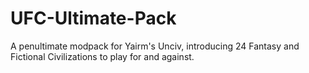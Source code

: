 # UFC-Ultimate-Pack
A penultimate modpack for Yairm's Unciv, introducing 24 Fantasy and Fictional Civilizations to play for and against.
